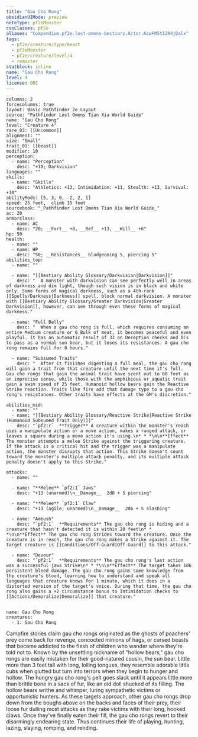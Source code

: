 ```yaml
---
title: "Gau Cho Rong"
obsidianUIMode: preview
noteType: pf2eMonster
cssClasses: pf2e
aliases: "Compendium.pf2e.lost-omens-bestiary.Actor.KcwFM5tI2R4jDalx" 
tags:
  - pf2e/creature/type/beast
  - pf2eMonster
  - pf2e/creature/level/4
  - remaster
statblock: inline
name: "Gau Cho Rong"
level: 4
license: ORC
---
```


```statblock
columns: 2
forcecolumns: true
layout: Basic Pathfinder 2e Layout
source: "Pathfinder Lost Omens Tian Xia World Guide"
name: "Gau Cho Rong"
level: "Creature 4"
rare_03: [[Uncommon]]
alignment: ""
size: "Small"
trait_01: [[beast]]
modifier: 10
perception:
  - name: "Perception"
    desc: "+10; Darkvision"
languages: ""
skills:
  - name: "Skills"
    desc: "Athletics: +13, Intimidation: +11, Stealth: +13, Survival: +10"
abilityMods: [5, 3, 0, -2, 2, 1]
speed: 25 feet,  climb 15 feet
sourcebook: "_Pathfinder Lost Omens Tian Xia World Guide_"
ac: 20
armorclass:
  - name: AC
    desc: "20; __Fort__ +8, __Ref__ +13, __Will__ +6"
hp: 50
health:
  - name: ""
  - name: HP
    desc: "50; __Resistances__ bludgeoning 5, piercing 5"
abilities_top:
  - name: ""

  - name: "[[Bestiary Ability Glossary/Darkvision|Darkvision]]"
    desc: "  A monster with darkvision can see perfectly well in areas of darkness and dim light, though such vision is in black and white only. Some forms of magical darkness, such as a 4th-rank [[Spells/Darkness|Darkness]] spell, block normal darkvision. A monster with [[Bestiary Ability Glossary/Greater Darkvision|Greater Darkvision]], however, can see through even these forms of magical darkness."

  - name: "Full Belly"
    desc: "  When a gau cho rong is full, which requires consuming an entire Medium creature or 6 Bulk of meat, it becomes peaceful and even playful. It has an automatic result of 33 on Deception checks and DCs to pass as a normal sun bear, but it loses its resistances. A gau cho rong remains full for 8 hours."

  - name: "Subsumed Traits"
    desc: "  After it finishes digesting a full meal, the gau cho rong will gain a trait from that creature until the next time it's full. Gau cho rongs that gain the animal trait have scent out to 60 feet as an imprecise sense, while those with the amphibious or aquatic trait gain a swim speed of 25 feet. Humanoid hollow bears gain the Reactive Strike reaction. Traits like fire add that damage type to a gau cho rong's resistances. Other traits have effects at the GM's discretion."

abilities_mid:
  - name: ""
  - name: "[[Bestiary Ability Glossary/Reactive Strike|Reactive Strike (Humanoid Subsumed Trait Only)]]"
    desc: "`pf2:r`  **Trigger** A creature within the monster's reach uses a manipulate action or a move action, makes a ranged attack, or leaves a square during a move action it's using.\n* * *\n\n**Effect** The monster attempts a melee Strike against the triggering creature. If the attack is a critical hit and the trigger was a manipulate action, the monster disrupts that action. This Strike doesn't count toward the monster's multiple attack penalty, and its multiple attack penalty doesn't apply to this Strike."

attacks:
  - name: ""

  - name: "**Melee** `pf2:1` Jaws"
    desc: "+13 (unarmed)\n__Damage__  2d8 + 5 piercing"

  - name: "**Melee** `pf2:1` Claw"
    desc: "+13 (agile, unarmed)\n__Damage__  2d6 + 5 slashing"

  - name: "Ambush"
    desc: "`pf2:1`  **Requirements** The gau cho rong is hiding and a creature that hasn't detected it is within 20 feet\n* * *\n\n**Effect** The gau cho rong Strides toward the creature. Once the creature is in reach, the gau cho rong makes a Strike against it. The target creature is [[Conditions/Off-Guard|Off-Guard]] to this attack."

  - name: "Devour"
    desc: "`pf2:1`  **Requirements** The gau cho rong's last action was a successful jaws Strike\n* * *\n\n**Effect** The target takes 1d6 persistent bleed damage. The gau cho rong gains some knowledge from the creature's blood, learning how to understand and speak all languages that creature knows for 1 minute, which it does in a distorted version of the target's voice. During that time, the gau cho rong also gains a +2 circumstance bonus to Intimidation checks to [[Actions/Demoralize|Demoralize]] that creature."
 
```

```encounter-table
name: Gau Cho Rong
creatures:
  - 1: Gau Cho Rong
```



Campfire stories claim gau cho rongs originated as the ghosts of poachers' prey come back for revenge, concocted minions of hags, or cursed beasts that became addicted to the flesh of children who wander where they're told not to. Known by the unsettling nickname of "hollow bears," gau cho rongs are easily mistaken for their good-natured cousin, the sun bear. Little more than 3 feet tall with long, lolling tongues, they resemble adorable little cubs when glutted but turn into terrors when they begin to hunger and hollow. The hungry gau cho rong's pelt goes slack until it appears little more than brittle bone in a sack of fur, like an old doll shucked of its filling. The hollow bears writhe and whimper, luring sympathetic victims or opportunistic hunters. As these targets approach, other gau cho rongs drop down from the boughs above on the backs and faces of their prey, their loose fur dulling most attacks as they rake victims with their long, hooked claws. Once they've finally eaten their fill, the gau cho rongs revert to their disarmingly endearing state. Thus continues their life of playing, hunting, lazing, slaying, romping, and rending.
